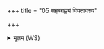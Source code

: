 +++
title = "05 सहस्राह्वयं वियतावस्य"

+++
<details><summary>मूलम् (WS)</summary>

सहस्राह्वयं वियतावस्य पक्षौ हरेर्हंसस्य पततः स्वर्गम् ।  
स विश्वान् देवानुरस्युपदद्य सम्पश्यन् याति भुवनानि विश्वा ॥ ६ ॥
</details>